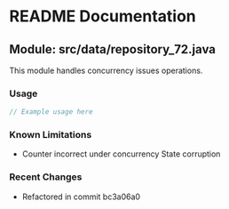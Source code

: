 # README Documentation

## Module: src/data/repository_72.java

This module handles concurrency issues operations.

### Usage

```javascript
// Example usage here
```

### Known Limitations

- Counter incorrect under concurrency State corruption

### Recent Changes

- Refactored in commit bc3a06a0
